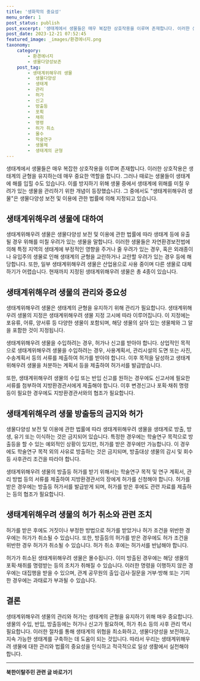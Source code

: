 ```yaml
---
title: '생화학의 중요성'
menu_order: 1
post_status: publish
post_excerpt: '생태계에서 생물들은 매우 복잡한 상호작용을 이루며 존재합니다. 이러한 상호작용은 생태계의 균형을 유지하는데 매우 중요한 역할을 합니다. 그러나 때로는 생물들이 생태계에 해를 입힐 수도 있습니다. 이를 방지하기 위해 생물 중에서 생태계에 위해를 미칠 우려가 있는 생물을 관리하기 위한 개념이 등장했습니다. 그 중에서도  생태계위해우려 생물 은 생물다양성 보전 및 이용에 관한 법률에 의해 지정되고 있습니다.'
post_date: 2023-12-21 07:52:45
featured_image: _images/환경에너지.png
taxonomy:
    category:
        - 환경에너지
        - 생물다양성보존
    post_tag:
        - 생태계위해우려 생물
        -  생물다양성
        -  생태계
        -  관리
        -  허가
        -  신고
        -  방출등
        -  포획
        -  채취
        -  명령
        -  허가 취소
        -  몰수
        -  학술연구
        -  생물체
        -  생태계의 균형
---
```



생태계에서 생물들은 매우 복잡한 상호작용을 이루며 존재합니다. 이러한 상호작용은 생태계의 균형을 유지하는데 매우 중요한 역할을 합니다. 그러나 때로는 생물들이 생태계에 해를 입힐 수도 있습니다. 이를 방지하기 위해 생물 중에서 생태계에 위해를 미칠 우려가 있는 생물을 관리하기 위한 개념이 등장했습니다. 그 중에서도 "생태계위해우려 생물"은 생물다양성 보전 및 이용에 관한 법률에 의해 지정되고 있습니다.

## 생태계위해우려 생물에 대하여

생태계위해우려 생물은 생물다양성 보전 및 이용에 관한 법률에 따라 생태계 등에 유출될 경우 위해를 미칠 우려가 있는 생물을 말합니다. 이러한 생물들은 자연환경보전법에 의해 특정 지역의 생태계에 부정적인 영향을 주거나 줄 우려가 있는 경우, 혹은 외래종이나 유입주의 생물로 인해 생태계의 균형을 교란하거나 교란할 우려가 있는 경우 등에 해당합니다. 또한, 일부 생태계위해우려 생물은 산업용으로 사용 중이며 다른 생물로 대체하기가 어렵습니다. 현재까지 지정된 생태계위해우려 생물은 총 4종이 있습니다.

## 생태계위해우려 생물의 관리와 중요성

생태계위해우려 생물은 생태계의 균형을 유지하기 위해 관리가 필요합니다. 생태계위해우려 생물의 지정은 생태계위해우려 생물 지정 고시에 따라 이루어집니다. 이 지정에는 포유류, 어류, 양서류 등 다양한 생물이 포함되며, 해당 생물의 살아 있는 생물체와 그 알을 포함한 것이 지정됩니다.

생태계위해우려 생물을 수입하려는 경우, 허가나 신고를 받아야 합니다. 상업적인 목적으로 생태계위해우려 생물을 수입하려는 경우, 사용계획서, 관리시설의 도면 또는 사진, 수송계획서 등의 서류를 제출하여 허가를 받아야 합니다. 이후 목적을 달성하고 생태계위해우려 생물을 처분하는 계획서 등을 제출하여 허가서를 발급받습니다.

또한, 생태계위해우려 생물의 수입 또는 반입 신고를 원하는 경우에도 신고서에 필요한 서류를 첨부하여 지방환경관서에게 제출해야 합니다. 이후 변경신고나 포획·채취 명령 등이 필요한 경우에도 지방환경관서와의 협조가 필요합니다.

## 생태계위해우려 생물 방출등의 금지와 허가

생물다양성 보전 및 이용에 관한 법률에 따라 생태계위해우려 생물을 생태계로 방출, 방생, 유기 또는 이식하는 것은 금지되어 있습니다. 특정한 경우에는 학술연구 목적으로 방출등을 할 수 있는 예외적인 상황이 있지만, 허가를 받은 경우에만 가능합니다. 이 경우에도 학술연구 목적 외의 사유로 방출하는 것은 금지되며, 방출대상 생물의 감시 및 회수 등 사후관리 조건을 따라야 합니다.

생태계위해우려 생물의 방출등 허가를 받기 위해서는 학술연구 목적 및 연구 계획서, 관리 방법 등의 서류를 제출하여 지방환경관서의 장에게 허가를 신청해야 합니다. 허가를 받은 경우에는 방출등 허가서를 발급받게 되며, 허가를 받은 후에도 관련 자료를 제출하는 등의 협조가 필요합니다.

## 생태계위해우려 생물의 허가 취소와 관련 조치

허가를 받은 후에도 거짓이나 부정한 방법으로 허가를 받았거나 허가 조건을 위반한 경우에는 허가가 취소될 수 있습니다. 또한, 방출등의 허가를 받은 경우에도 허가 조건을 위반한 경우 허가가 취소될 수 있습니다. 허가 취소 후에는 허가서를 반납해야 합니다.

허가가 취소된 생태계위해우려 생물은 몰수됩니다. 이미 방출된 경우에는 해당 생물의 포획·채취를 명령받는 등의 조치가 취해질 수 있습니다. 이러한 명령을 이행하지 않은 경우에는 대집행을 받을 수 있으며, 관계 공무원의 출입·검사·질문을 거부·방해 또는 기피한 경우에는 과태료가 부과될 수 있습니다.

## 결론

생태계위해우려 생물의 관리와 허가는 생태계의 균형을 유지하기 위해 매우 중요합니다. 생물의 수입, 반입, 방출등에는 허가나 신고가 필요하며, 허가 취소 등의 사후 관리 역시 필요합니다. 이러한 절차를 통해 생태계의 위협을 최소화하고, 생물다양성을 보전하고, 지속 가능한 생태계를 구축하는 데 도움이 되는 것입니다. 따라서 우리는 생태계위해우려 생물에 대한 관리와 법률의 중요성을 인식하고 적극적으로 일상 생활에서 실천해야 합니다.
<!-- wp:separator -->
<hr class="wp-block-separator has-alpha-channel-opacity"/>
<!-- /wp:separator -->

<!-- wp:group {"backgroundColor":"base","layout":{"type":"constrained"}} -->
<div class="wp-block-group has-base-background-color has-background"><!-- wp:paragraph {"align":"center","fontSize":"medium"} -->
<p class="has-text-align-center has-large-font-size"><strong>북한이탈주민 관련 글 바로가기</strong></p>
<!-- /wp:paragraph -->


<!-- wp:latest-posts
{"categories":[{"id":22630,"count":19,"description":"","link":"https://uknowlaw.com/category/%eb%b6%81%ed%95%9c%ec%9d%b4%ed%83%88%ec%a3%bc%eb%af%bc/","name":"북한이탈주민","slug":"북한이탈주민","taxonomy":"category","parent":0,"meta":[],"_links":{"self":[{"href":"https://uknowlaw.com/wp-json/wp/v2/categories/22630"}],"collection":[{"href":"https://uknowlaw.com/wp-json/wp/v2/categories"}],"about":[{"href":"https://uknowlaw.com/wp-json/wp/v2/taxonomies/category"}],"wp:post_type":[{"href":"https://uknowlaw.com/wp-json/wp/v2/posts?categories=22630"}],"curies":[{"name":"wp","href":"https://api.w.org/{rel}","templated":true}]}}],"postsToShow":100,"excerptLength":28,"postLayout":"grid","columns":2,"featuredImageAlign":"left","featuredImageSizeSlug":"large","fontSize":"small"} /--></div>
<!-- /wp:group -->